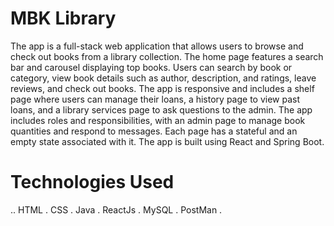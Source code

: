 # MBK Library

The app is a full-stack web application that allows users to browse and check out books from a library collection. The home page features a search bar and carousel displaying top books. Users can search by book or category, view book details such as author, description, and ratings, leave reviews, and check out books. The app is responsive and includes a shelf page where users can manage their loans, a history page to view past loans, and a library services page to ask questions to the admin. The app includes roles and responsibilities, with an admin page to manage book quantities and respond to messages. Each page has a stateful and an empty state associated with it. The app is built using React and Spring Boot.

# Technologies Used
.. HTML
. CSS
. Java
. ReactJs
. MySQL
. PostMan
. 
